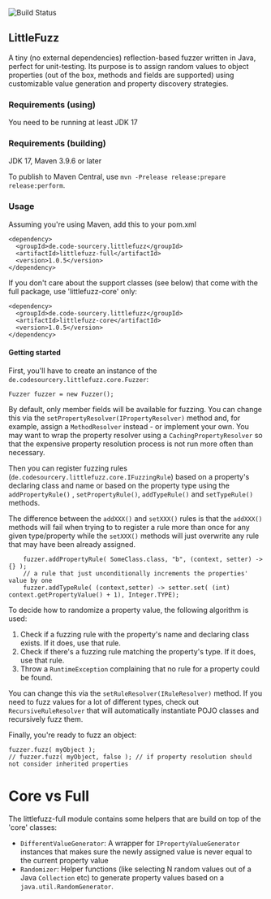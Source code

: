 
![Build Status](https://github.com/toby1984/LittleFuzz/actions/workflows/maven.yml/badge.svg)

## LittleFuzz

A tiny (no external dependencies) reflection-based fuzzer written in Java, perfect for unit-testing. 
Its purpose is to assign random values to object properties (out of the box, methods and fields are supported) 
using customizable value generation and property discovery strategies. 

### Requirements (using)

You need to be running at least JDK 17

### Requirements (building)

JDK 17, Maven 3.9.6 or later

To publish to Maven Central, use `mvn -Prelease release:prepare release:perform`.

### Usage

Assuming you're using Maven, add this to your pom.xml

    <dependency>
      <groupId>de.code-sourcery.littlefuzz</groupId>
      <artifactId>littlefuzz-full</artifactId>
      <version>1.0.5</version>
    </dependency>

If you don't care about the support classes (see below) that come with the full package, use 'littlefuzz-core' only:

    <dependency>
      <groupId>de.code-sourcery.littlefuzz</groupId>
      <artifactId>littlefuzz-core</artifactId>
      <version>1.0.5</version>
    </dependency>

#### Getting started

First, you'll have to create an instance of the `de.codesourcery.littlefuzz.core.Fuzzer`:

    Fuzzer fuzzer = new Fuzzer();

By default, only member fields will be available for fuzzing. You can change this via the `setPropertyResolver(IPropertyResolver)`
method and, for example, assign a `MethodResolver` instead - or implement your own. 
You may want to wrap the property resolver using a `CachingPropertyResolver` so that the expensive property resolution
process is not run more often than necessary.

Then you can register fuzzing rules (`de.codesourcery.littlefuzz.core.IFuzzingRule`) based on a property's 
declaring class and name or based on the property type using the `addPropertyRule()` , `setPropertyRule()`, 
`addTypeRule()` and `setTypeRule()` methods.

The difference between the `addXXX()` and `setXXX()` rules is that the `addXXX()` methods will fail when trying to
to register a rule more than once for any given type/property while the `setXXX()` methods will just overwrite any
rule that may have been already assigned.

        fuzzer.addPropertyRule( SomeClass.class, "b", (context, setter) -> {} );
        // a rule that just unconditionally increments the properties' value by one
        fuzzer.addTypeRule( (context,setter) -> setter.set( (int) context.getPropertyValue() + 1), Integer.TYPE);

To decide how to randomize a property value, the following algorithm is used:

1. Check if a fuzzing rule with the property's name and declaring class exists. If it does, use that rule.
2. Check if there's a fuzzing rule matching the property's type. If it does, use that rule. 
3. Throw a `RuntimeException` complaining that no rule for a property could be found.

You can change this via the `setRuleResolver(IRuleResolver)` method. If you need to fuzz values for a lot of different types,
check out `RecursiveRuleResolver` that will automatically instantiate POJO classes and recursively fuzz them.

Finally, you're ready to fuzz an object:

    fuzzer.fuzz( myObject );
    // fuzzer.fuzz( myObject, false ); // if property resolution should not consider inherited properties

# Core vs Full

The littlefuzz-full module contains some helpers that are build on top of the 'core' classes:

- `DifferentValueGenerator`: A wrapper for `IPropertyValueGenerator` instances that makes sure the newly assigned value is never equal to the current property value
- `Randomizer`: Helper functions (like selecting N random values out of a Java `Collection` etc) to generate property values based on a `java.util.RandomGenerator`.